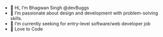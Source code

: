 - 👋 Hi, I’m Bhagwan Singh @devBuggs
- 👀 I’m passionate about design and development with problem-solving skills.
- 🌱 I’m currently seeking for entry-level software/web developer job
- 💞️ Love to Code 

<!---
devBuggs/devBuggs is a ✨ special ✨ repository because its `README.md` (this file) appears on your GitHub profile.
You can click the Preview link to take a look at your changes.
--->
